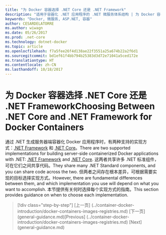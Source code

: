 ```yaml
---
title: "为 Docker 容器选择 .NET Core 还是 .NET Framework"
description: "适用于容器化 .NET 应用程序的 .NET 微服务体系结构 | 为 Docker 容器选择 .NET Core 还是 .NET Framework"
keywords: "Docker, 微服务, ASP.NET, 容器"
author: CESARDELATORRE
ms.author: wiwagn
ms.date: 05/26/2017
ms.prod: .net-core
ms.technology: dotnet-docker
ms.topic: article
ms.openlocfilehash: f7a5fee26f4d138ae22f3551a25a674b22a2f6d1
ms.sourcegitcommit: bd1ef61f4bb794b25383d3d72e71041a5ced172e
ms.translationtype: HT
ms.contentlocale: zh-CN
ms.lasthandoff: 10/18/2017
---
```

# <a name="choosing-between-net-core-and-net-framework-for-docker-containers"></a><span data-ttu-id="244a2-104">为 Docker 容器选择 .NET Core 还是 .NET Framework</span><span class="sxs-lookup"><span data-stu-id="244a2-104">Choosing Between .NET Core and .NET Framework for Docker Containers</span></span>

<span data-ttu-id="244a2-105">通过 .NET 生成服务器端容器化 Docker 应用程序时，有两种支持的实现方式：[.NET Framework](https://www.microsoft.com/net/download/framework) 和 [.NET Core](https://www.microsoft.com/net/download/core)。</span><span class="sxs-lookup"><span data-stu-id="244a2-105">There are two supported implementations for building server-side containerized Docker applications with .NET: [.NET Framework](https://www.microsoft.com/net/download/framework) and [.NET Core](https://www.microsoft.com/net/download/core).</span></span> <span data-ttu-id="244a2-106">这两者共享许多 .NET 标准组件，可在它们之间共享代码。</span><span class="sxs-lookup"><span data-stu-id="244a2-106">They share many .NET Standard components, and you can share code across the two.</span></span> <span data-ttu-id="244a2-107">但两者之间存在根本差异，可根据需要实现的目标选择实现方式。</span><span class="sxs-lookup"><span data-stu-id="244a2-107">However, there are fundamental differences between them, and which implementation you use will depend on what you want to accomplish.</span></span> <span data-ttu-id="244a2-108">本节提供有关何时选择每个实现方式的指南。</span><span class="sxs-lookup"><span data-stu-id="244a2-108">This section provides guidance on when to choose each implementation.</span></span>


>[!div class="step-by-step"]
<span data-ttu-id="244a2-109">[上一页] (../container-docker-introduction/docker-containers-images-registries.md) [下一页] (general-guidance.md)</span><span class="sxs-lookup"><span data-stu-id="244a2-109">[Previous] (../container-docker-introduction/docker-containers-images-registries.md) [Next] (general-guidance.md)</span></span>

